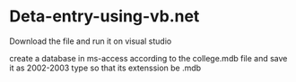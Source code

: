 # Deta-entry-using-vb.net

Download the file and run it on visual studio 

create a database in ms-access according to the college.mdb file 
and save it as 2002-2003 type so that its extenssion be .mdb


